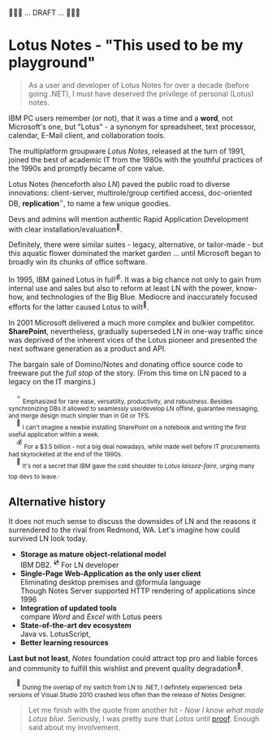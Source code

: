 🚧🚧🚧 ... DRAFT ... 🚧🚧🚧

# Lotus Notes - "This used to be my playground"

> As a user and developer of Lotus Notes for over a decade (before going .NET), I must have deserved the privilege of personal (Lotus) notes.

IBM PC users remember (or not), that it was a time and a **word**, not Microsoft's one, but "Lotus" - a synonym for spreadsheet, text processor, calendar, E-Mail client, and collaboration tools.

The multiplatform groupware _Lotus Notes_, released at the turn of 1991, joined the best of academic IT from the 1980s with the youthful practices of the 1990s and promptly became of core value. 

Lotus Notes (henceforth also _LN_) paved the public road to diverse innovations: client-server, multirole/group certified access, doc-oriented DB, __**replication**__<sup>:star:</sup>, to name a few unique goodies.

Devs and admins will mention authentic Rapid Application Development with clear installation/evaluation<sup>:raising_hand:</sup>.

Definitely, there were similar suites - legacy, alternative, or tailor-made - but this aquatic flower dominated the market garden ... until Microsoft began to broadly win its chunks of office software.

In 1995, IBM gained Lotus in full<sup>:moneybag:</sup>. It was a big chance not only to gain from internal use and sales but also to reform at least LN with the power, know-how, and technologies of the Big Blue. Mediocre and inaccurately focused efforts for the latter caused Lotus to wilt<sup>:icecream:</sup>.

In 2001 Microsoft delivered a much more complex and bulkier competitor. **SharePoint**, nevertheless, gradually superseded LN in one-way traffic since was deprived of the inherent vices of the Lotus pioneer and presented the next software generation as a product and API. 

The bargain sale of Domino/Notes and donating office source code to freeware put the _full stop_ of the story. (From this time on LN paced to a legacy on the IT margins.)

&nbsp;&nbsp;&nbsp;&nbsp;<sup>:star:</sup> <sub>Emphasized for rare ease, versatility, productivity, and robustness. Besides synchronizing DBs it allowed to seamlessly use/develop LN offline, guarantee messaging, and merge design much simpler than in Git or TFS.</sub>\
&nbsp;&nbsp;&nbsp;&nbsp;<sup>:raising_hand:</sup> <sub>I can't imagine a newbie installing SharePoint on a notebook and writing the first useful application within a week.</sub>\
&nbsp;&nbsp;&nbsp;&nbsp;<sup>:moneybag:</sup> <sub>For a $3.5 billion - not a big deal nowadays, while made well before IT procurements had skyrocketed at the end of the 1990s.</sub>\
&nbsp;&nbsp;&nbsp;&nbsp;<sup>:icecream:</sup> <sub>It's not a secret that IBM gave the cold shoulder to Lotus _laissez-faire_, urging many top devs to leave.</sub>.

## Alternative history

It does not much sense to discuss the downsides of LN and the reasons it surrendered to the rival from Redmond, WA. Let's imagine how could survived LN look today.

+ **Storage as mature object-relational model** \
   IBM DB2. <sup>:cd:</sup> For LN developer
+ **Single-Page Web-Application as the only user client**\
Eliminating desktop premises and @formula language\
Though Notes Server supported HTTP rendering of applications since 1996
+ **Integration of updated tools**\
  compare _Word_ and _Excel_ with Lotus peers
+ **State-of-the-art dev ecosystem**\
 Java vs. LotusScript, 
+ **Better learning resources**

**Last but not least**, _Notes_ foundation could attract top pro and liable forces and community to fulfill this wishlist and prevent quality degradation<sup>🙋</sup>.

&nbsp;&nbsp;&nbsp;&nbsp;<sup>🙋</sup> <sub>During the overlap of my switch from LN to .NET, I definitely experienced: beta versions of Visual Studio 2010 crashed less often than the release of Notes Designer.</sub>

> Let me finish with the quote from another hit - _Now I know what made Lotus blue_. Seriously, I was pretty sure that _Lotus_ until [proof](https://en.wikipedia.org/wiki/Now_I_Know_What_Made_Otis_Blue). Enough said about my involvement.

